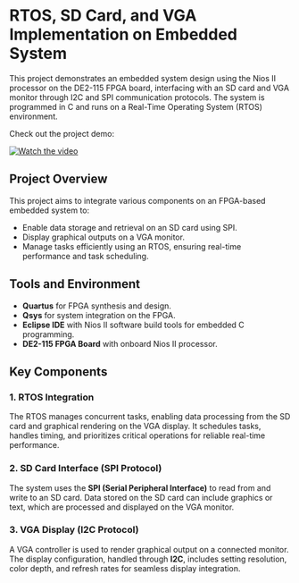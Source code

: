 # RTOS, SD Card, and VGA Implementation on Embedded System

This project demonstrates an embedded system design using the Nios II processor on the DE2-115 FPGA board, interfacing with an SD card and VGA monitor through I2C and SPI communication protocols. The system is programmed in C and runs on a Real-Time Operating System (RTOS) environment.

Check out the project demo:

[![Watch the video](https://img.youtube.com/vi/xAq_KLtvIPU/0.jpg)](https://www.youtube.com/watch?v=xAq_KLtvIPU)

## Project Overview

This project aims to integrate various components on an FPGA-based embedded system to:

- Enable data storage and retrieval on an SD card using SPI.
- Display graphical outputs on a VGA monitor.
- Manage tasks efficiently using an RTOS, ensuring real-time performance and task scheduling.

## Tools and Environment

- **Quartus** for FPGA synthesis and design.
- **Qsys** for system integration on the FPGA.
- **Eclipse IDE** with Nios II software build tools for embedded C programming.
- **DE2-115 FPGA Board** with onboard Nios II processor.

## Key Components

### 1. RTOS Integration
The RTOS manages concurrent tasks, enabling data processing from the SD card and graphical rendering on the VGA display.
It schedules tasks, handles timing, and prioritizes critical operations for reliable real-time performance.

### 2. SD Card Interface (SPI Protocol)
The system uses the **SPI (Serial Peripheral Interface)** to read from and write to an SD card.
Data stored on the SD card can include graphics or text, which are processed and displayed on the VGA monitor.

### 3. VGA Display (I2C Protocol)
A VGA controller is used to render graphical output on a connected monitor.
The display configuration, handled through **I2C**, includes setting resolution, color depth, and refresh rates for seamless display integration.
